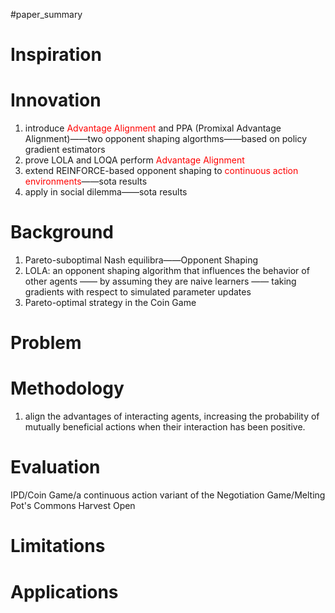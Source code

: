#paper_summary 

# Inspiration



# Innovation
1. introduce <font color="#ff0000">Advantage Alignment</font> and PPA (Promixal Advantage Alignment)——two opponent shaping algorthms——based on policy gradient estimators
2. prove LOLA and LOQA perform<font color="#ff0000"> Advantage Alignment</font> 
3. extend REINFORCE-based opponent shaping to <font color="#ff0000">continuous action environments</font>——sota results
4. apply in social dilemma——sota results


# Background
1. Pareto-suboptimal Nash equilibra——Opponent Shaping
2. LOLA: an opponent shaping algorithm that influences the behavior of other agents —— by assuming they are naive learners —— taking gradients with respect to simulated parameter updates
3. Pareto-optimal strategy in the Coin Game
# Problem



# Methodology
1. align the advantages of interacting agents, increasing the probability of mutually beneficial actions when their interaction has been positive.


# Evaluation
IPD/Coin Game/a continuous action variant of the Negotiation Game/Melting Pot's Commons Harvest Open


# Limitations



# Applications